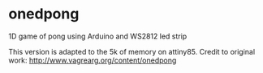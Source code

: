 # onedpong
1D game of pong using Arduino and WS2812 led strip

This version is adapted to the 5k of memory on attiny85. Credit to original work: http://www.vagrearg.org/content/onedpong
